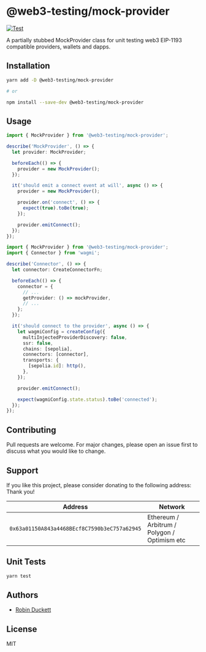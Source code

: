 # @web3-testing/mock-provider

[![Test](https://github.com/web3-testing/mock-provider/actions/workflows/test.yml/badge.svg)](https://github.com/web3-testing/mock-provider/actions/workflows/test.yml)

A partially stubbed MockProvider class for unit testing web3 EIP-1193 compatible providers, wallets and dapps.

## Installation

```bash
yarn add -D @web3-testing/mock-provider

# or

npm install --save-dev @web3-testing/mock-provider
```

## Usage

```typescript
import { MockProvider } from '@web3-testing/mock-provider';

describe('MockProvider', () => {
  let provider: MockProvider;

  beforeEach(() => {
    provider = new MockProvider();
  });

  it('should emit a connect event at will', async () => {
    provider = new MockProvider();

    provider.on('connect', () => {
      expect(true).toBe(true);
    });

    provider.emitConnect();
  });
});
```

```typescript
import { MockProvider } from '@web3-testing/mock-provider';
import { Connector } from 'wagmi';

describe('Connector', () => {
  let connector: CreateConnectorFn;

  beforeEach(() => {
    connector = {
      // ...
      getProvider: () => mockProvider,
      // ...
    };
  });

  it('should connect to the provider', async () => {
    let wagmiConfig = createConfig({
      multiInjectedProviderDiscovery: false,
      ssr: false,
      chains: [sepolia],
      connectors: [connector],
      transports: {
        [sepolia.id]: http(),
      },
    });

    provider.emitConnect();

    expect(wagmiConfig.state.status).toBe('connected');
  });
});
```

## Contributing

Pull requests are welcome. For major changes, please open an issue first to discuss what you would like to change.

## Support

If you like this project, please consider donating to the following address:
Thank you!

| Address                                      | Network                                      |
| -------------------------------------------- | -------------------------------------------- |
| `0x63a01150A843a4468BEcf8C7590b3eC757a62945` | Ethereum / Arbitrum / Polygon / Optimism etc |

## Unit Tests

```bash
yarn test
```

## Authors

- [Robin Duckett](robin@diod.es)

## License

MIT
